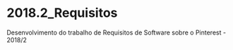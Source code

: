 # 2018.2_Requisitos
Desenvolvimento do trabalho de Requisitos de Software sobre o Pinterest - 2018/2
